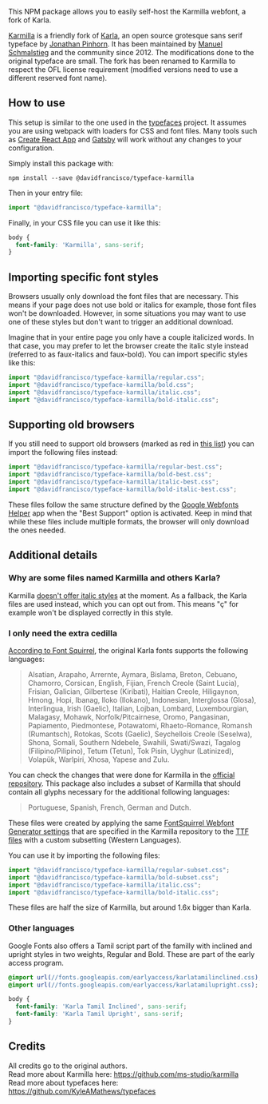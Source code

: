 This NPM package allows you to easily self-host the Karmilla webfont, a fork of Karla.

[Karmilla](https://ms-studio.net/notes/karmilla-a-friendly-fork-of-karla/) is a friendly fork of
[Karla](https://fonts.google.com/specimen/Karla), an open source grotesque sans serif typeface by
[Jonathan Pinhorn](https://twitter.com/jonpinhorn_type).
It has been maintained by [Manuel Schmalstieg](https://github.com/ms-studio) and the community since 2012.
The modifications done to the original typeface are small.
The fork has been renamed to Karmilla to respect the OFL license requirement
(modified versions need to use a different reserved font name).


## How to use

This setup is similar to the one used in the [typefaces](https://github.com/KyleAMathews/typefaces) project.
It assumes you are using webpack with loaders for CSS and font files.
Many tools such as [Create React App](https://github.com/facebookincubator/create-react-app)
and [Gatsby](https://github.com/gatsbyjs/gatsby) will work without any changes to your configuration.

Simply install this package with:

```
npm install --save @davidfrancisco/typeface-karmilla
```

Then in your entry file:

```js
import "@davidfrancisco/typeface-karmilla";
```

Finally, in your CSS file you can use it like this:

```css
body {
  font-family: 'Karmilla', sans-serif;
}
```

## Importing specific font styles

Browsers usually only download the font files that are necessary.
This means if your page does not use bold or italics for example, those font files won't be downloaded.
However, in some situations you may want to use one of these styles but don't want to trigger an additional download.

Imagine that in your entire page you only have a couple italicized words.
In that case, you may prefer to let the browser create the italic style instead (referred to as faux-italics and faux-bold).
You can import specific styles like this:

```js
import "@davidfrancisco/typeface-karmilla/regular.css";
import "@davidfrancisco/typeface-karmilla/bold.css";
import "@davidfrancisco/typeface-karmilla/italic.css";
import "@davidfrancisco/typeface-karmilla/bold-italic.css";
```

## Supporting old browsers

If you still need to support old browsers (marked as red in [this list](https://caniuse.com/?browserset=since%202001#feat=woff))
you can import the following files instead:

```js
import "@davidfrancisco/typeface-karmilla/regular-best.css";
import "@davidfrancisco/typeface-karmilla/bold-best.css";
import "@davidfrancisco/typeface-karmilla/italic-best.css";
import "@davidfrancisco/typeface-karmilla/bold-italic-best.css";
```

These files follow the same structure defined by the [Google Webfonts Helper](https://google-webfonts-helper.herokuapp.com)
app when the "Best Support" option is activated. Keep in mind that while these files include multiple formats,
the browser will only download the ones needed.

## Additional details

### Why are some files named Karmilla and others Karla?

Karmilla [doesn't offer italic styles](https://github.com/ms-studio/karmilla/issues/15) at the moment.
As a fallback, the Karla files are used instead, which you can opt out from. This means "ç" for example won't be displayed correctly in this style.

### I only need the extra cedilla

[According to Font Squirrel](https://fontsquirrel.com/fonts/karla), the original Karla fonts supports the following languages:

> Alsatian, Arapaho, Arrernte, Aymara, Bislama, Breton, Cebuano, Chamorro, Corsican, English, Fijian, French Creole (Saint Lucia), Frisian, Galician, Gilbertese (Kiribati), Haitian Creole, Hiligaynon, Hmong, Hopi, Ibanag, Iloko (Ilokano), Indonesian, Interglossa (Glosa), Interlingua, Irish (Gaelic), Italian, Lojban, Lombard, Luxembourgian, Malagasy, Mohawk, Norfolk/Pitcairnese, Oromo, Pangasinan, Papiamento, Piedmontese, Potawatomi, Rhaeto-Romance, Romansh (Rumantsch), Rotokas, Scots (Gaelic), Seychellois Creole (Seselwa), Shona, Somali, Southern Ndebele, Swahili, Swati/Swazi, Tagalog (Filipino/Pilipino), Tetum (Tetun), Tok Pisin, Uyghur (Latinized), Volapük, Warlpiri, Xhosa, Yapese and Zulu.

You can check the changes that were done for Karmilla in the [official repository](https://github.com/ms-studio/karmilla#changes).
This package also includes a subset of Karmilla that should contain all glyphs necessary for the additional following languages:

> Portuguese, Spanish, French, German and Dutch.

These files were created by applying the same
[FontSquirrel Webfont Generator settings](https://github.com/ms-studio/karmilla/blob/master/webfontkit/karmilla-016/generator_config.txt)
that are specified in the Karmilla repository to the [TTF files](https://github.com/ms-studio/karmilla/tree/master/ttf)
with a custom subsetting (Western Languages).

You can use it by importing the following files:

```js
import "@davidfrancisco/typeface-karmilla/regular-subset.css";
import "@davidfrancisco/typeface-karmilla/bold-subset.css";
import "@davidfrancisco/typeface-karmilla/italic.css";
import "@davidfrancisco/typeface-karmilla/bold-italic.css";
```

These files are half the size of Karmilla, but around 1.6x bigger than Karla.

### Other languages

Google Fonts also offers a Tamil script part of the familly with inclined and upright styles in two weights, Regular and Bold.
These are part of the early access program.

```css
@import url(//fonts.googleapis.com/earlyaccess/karlatamilinclined.css);
@import url(//fonts.googleapis.com/earlyaccess/karlatamilupright.css);
```

```css
body {
  font-family: 'Karla Tamil Inclined', sans-serif;
  font-family: 'Karla Tamil Upright', sans-serif;
}
```

## Credits

All credits go to the original authors.  
Read more about Karmilla here: https://github.com/ms-studio/karmilla  
Read more about typefaces here: https://github.com/KyleAMathews/typefaces
